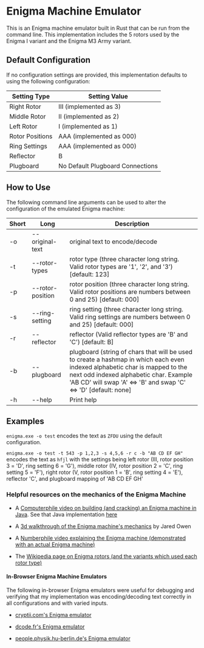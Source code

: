 # Enigma Machine Emulator

This is an Enigma machine emulator built in Rust that can be run from the command line. This implementation includes the 5 rotors used by the Enigma I variant and the Enigma M3 Army variant.

## Default Configuration

If no configuration settings are provided, this implementation defaults to using the following configuration:

| Setting Type    | Setting Value                    |
| --------------- | -------------------------------- |
| Right Rotor     | III (implemented as 3)           |
| Middle Rotor    | II (implemented as 2)            |
| Left Rotor      | I (implemented as 1)             |
| Rotor Positions | AAA (implemented as 000)         |
| Ring Settings   | AAA (implemented as 000)         |
| Reflector       | B                                |
| Plugboard       | No Default Plugboard Connections |

## How to Use

The following command line arguments can be used to alter the configuration of the emulated Enigma machine:

| Short | Long             | Description                                                                                                                                                                                                                               |
| ----- | ---------------- | ----------------------------------------------------------------------------------------------------------------------------------------------------------------------------------------------------------------------------------------- |
| -o    | --original-text  | original text to encode/decode                                                                                                                                                                                                            |
| -t    | --rotor-types    | rotor type (three character long string. Valid rotor types are '1', '2', and '3') [default: 123]                                                                                                                                          |
| -p    | --rotor-position | rotor position (three character long string. Valid rotor positions are numbers between 0 and 25) [default: 000]                                                                                                                           |
| -s    | --ring-setting   | ring setting (three character long string. Valid ring settings are numbers between 0 and 25) [default: 000]                                                                                                                               |
| -r    | --reflector      | reflector (Valid reflector types are 'B' and 'C') [default: B]                                                                                                                                                                            |
| -b    | --plugboard      | plugboard (string of chars that will be used to create a hashmap in which each even indexed alphabetic char is mapped to the next odd indexed alphabetic char. Example 'AB CD' will swap 'A' <=> 'B' and swap 'C' <=> 'D' [default: none] |
| -h    | --help           | Print help                                                                                                                                                                                                                                |

## Examples

`enigma.exe -o test` encodes the text as `ZFDU` using the default configuration.

`enigma.exe -o test -t 543 -p 1,2,3 -s 4,5,6 -r c -b "AB CD EF GH"` encodes the text as `hfjl` with the settings being left rotor (III, rotor position 3 = 'D', ring setting 6 = 'G'), middle rotor (IV, rotor position 2 = 'C', ring setting 5 = 'F'), right rotor (V, rotor position 1 = 'B', ring setting 4 = 'E'), reflector 'C', and plugboard mapping of 'AB CD EF GH'

### Helpful resources on the mechanics of the Enigma Machine

- A [Computerphile video on building (and cracking) an Enigma machine in Java](https://www.youtube.com/watch?v=RzWB5jL5RX0). See that Java implementation [here](https://github.com/mikepound/enigma)

- A [3d walkthrough of the Enigma machine's mechanics](https://www.youtube.com/watch?v=ybkkiGtJmkM) by Jared Owen

- A [Numberphile video explaining the Enigma machine (demonstrated with an actual Enigma machine)](https://www.youtube.com/watch?v=G2_Q9FoD-oQ)

- The [Wikipedia page on Enigma rotors (and the variants which used each rotor type)](https://en.wikipedia.org/wiki/Enigma_rotor_details)

#### In-Browser Enigma Machine Emulators

The following in-browser Enigma emulators were useful for debugging and verifying that my implementation was encoding/decoding text correctly in all configurations and with varied inputs.

- [cryptii.com's Enigma emulator](https://cryptii.com/pipes/enigma-machine)

- [dcode.fr's Enigma emulator](https://www.dcode.fr/enigma-machine-cipher)

- [people.physik.hu-berlin.de's Enigma emulator](https://people.physik.hu-berlin.de/~palloks/js/enigma/enigma-u_v20_en.html)

